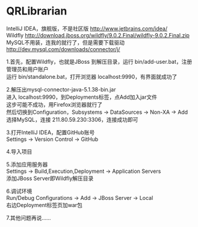 # QRLibrarian

IntelliJ IDEA，旗舰版，不是社区版 http://www.jetbrains.com/idea/  
Wildfly http://download.jboss.org/wildfly/9.0.2.Final/wildfly-9.0.2.Final.zip  
MySQL不用装，连我的就行了，但是需要下载驱动 http://dev.mysql.com/downloads/connector/j/  

1.首先，配置Wildfly，也就是JBoss 
  到解压目录，运行 bin/add-user.bat，注册管理员和用户账户  
  运行 bin/standalone.bat，打开浏览器 localhost:9990，有界面就成功了  
  
2.解压出mysql-connector-java-5.1.38-bin.jar  
  进入 localhost:9990，到Deployments标签，点Add加入jar文件  
  这步可能不成功，用Firefox浏览器就行了  
  然后切换到Configuration，Subsystems -> DataSources -> Non-XA -> Add  
  选择MySQL，连接 211.80.59.230:3306，连接成功即可  
  
3.打开IntelliJ IDEA，配置GitHub账号  
  Settings -> Version Control -> GitHub  
  
4.导入项目  
  
5.添加应用服务器  
  Settings -> Build,Execution,Deployment -> Application Servers  
  添加JBoss Server即Wildfly解压目录  
  
6.调试环境  
  Run/Debug Configurations -> Add -> JBoss Server -> Local  
  右边Deployment标签页加war包  
  
7.其他问题再说……
  
